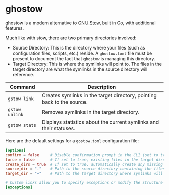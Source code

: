 # ghostow

ghostow is a modern alternative to [GNU Stow](https://www.gnu.org/software/stow/), built in Go, with additional features.

Much like with stow, there are two primary directories involved:

* Source Directory: This is the directory where your files (such as configuration files, scripts, etc.) reside. A `ghostow.toml` file must be present to document the fact that `ghostow` is managing this directory.
* Target Directory: This is where the symlinks will point to. The files in the target directory are what the symlinks in the source directory will reference.

| **Command** | **Description**                                                        |
| ----------- | ---------------------------------------------------------------------- |
| `gstow link`      | Creates symlinks in the target directory, pointing back to the source. |
| `gstow unlink`    | Removes symlinks in the target directory.                              |
| `gstow stats`     | Displays statistics about the current symlinks and their statuses.     |

Here are the default settings for a `gostow.toml` configuration file:

```toml
[options]
confirm = false     # Disable confirmation prompt in the CLI (set to true for confirmation before actions).
force = false       # If set to true, existing files in the target directory will be overwritten without prompt.
create_dirs = true  # If set to true, automatically create any missing directories in the target path.
source_dir = "."    # Path to the source directory containing the files to be linked.
target_dir = "~"    # Path to the target directory where symlinks will be created.

# Custom links allow you to specify exceptions or modify the structure of the source directory.
[exceptions]
```
